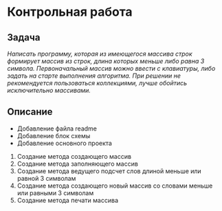 # Контрольная работа

## Задача

_Написать программу, которая из имеющегося массива строк формирует массив из строк, длина которых меньше либо равна 3 символа. Первоначальный массив можно ввести с клавиатуры, либо задать на старте выполнения алгоритма. При решении не рекомендуется пользоваться коллекциями, лучше обойтись исключительно массивами._

## Описание

* Добавление файла readme
* Добавление блок схемы
* Добавление основного проекта

1. Создание метода создающего массив
2. Создание метода заполняющего массив
3. Создание метода ведущего подсчет слов длиной меньше или равной 3 символам
4. Создание метода создающего новый массив со словами меньше или равными 3 символам
5. Создание метода печати массива
